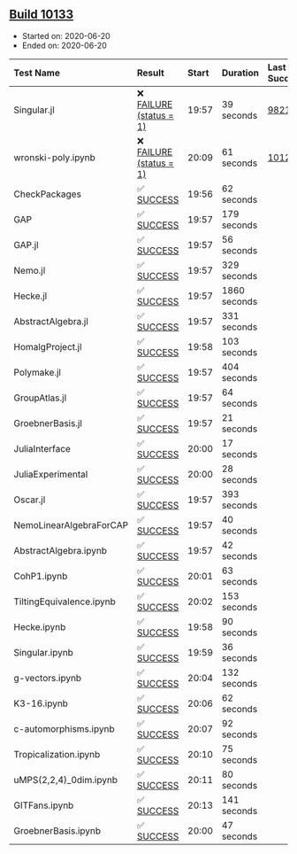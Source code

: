 ## [Build 10133](https://oscarci.mathematik.uni-kl.de/job/oscar/10133/)

* Started on: 2020-06-20
* Ended on: 2020-06-20

| Test Name    | Result | Start | Duration | Last Success | First Failure |
|:-------------|:-------|:------|:---------|:-------------|:--------------|
| Singular.jl | ❌ [FAILURE (status = 1)](https://oscarci.mathematik.uni-kl.de/job/oscar/10133/artifact/logs/build-10133/Singular.jl.log) | 19:57 | 39 seconds | [9821](https://oscarci.mathematik.uni-kl.de/job/oscar/9821/) | [9822](https://oscarci.mathematik.uni-kl.de/job/oscar/9822/) |
| wronski-poly.ipynb | ❌ [FAILURE (status = 1)](https://oscarci.mathematik.uni-kl.de/job/oscar/10133/artifact/logs/build-10133/wronski-poly.ipynb.log) | 20:09 | 61 seconds | [10124](https://oscarci.mathematik.uni-kl.de/job/oscar/10124/) | [10125](https://oscarci.mathematik.uni-kl.de/job/oscar/10125/) |
| CheckPackages | ✅ [SUCCESS](https://oscarci.mathematik.uni-kl.de/job/oscar/10133/artifact/logs/build-10133/CheckPackages.log) | 19:56 | 62 seconds |  |  |
| GAP | ✅ [SUCCESS](https://oscarci.mathematik.uni-kl.de/job/oscar/10133/artifact/logs/build-10133/GAP.log) | 19:57 | 179 seconds |  |  |
| GAP.jl | ✅ [SUCCESS](https://oscarci.mathematik.uni-kl.de/job/oscar/10133/artifact/logs/build-10133/GAP.jl.log) | 19:57 | 56 seconds |  |  |
| Nemo.jl | ✅ [SUCCESS](https://oscarci.mathematik.uni-kl.de/job/oscar/10133/artifact/logs/build-10133/Nemo.jl.log) | 19:57 | 329 seconds |  |  |
| Hecke.jl | ✅ [SUCCESS](https://oscarci.mathematik.uni-kl.de/job/oscar/10133/artifact/logs/build-10133/Hecke.jl.log) | 19:57 | 1860 seconds |  |  |
| AbstractAlgebra.jl | ✅ [SUCCESS](https://oscarci.mathematik.uni-kl.de/job/oscar/10133/artifact/logs/build-10133/AbstractAlgebra.jl.log) | 19:57 | 331 seconds |  |  |
| HomalgProject.jl | ✅ [SUCCESS](https://oscarci.mathematik.uni-kl.de/job/oscar/10133/artifact/logs/build-10133/HomalgProject.jl.log) | 19:58 | 103 seconds |  |  |
| Polymake.jl | ✅ [SUCCESS](https://oscarci.mathematik.uni-kl.de/job/oscar/10133/artifact/logs/build-10133/Polymake.jl.log) | 19:57 | 404 seconds |  |  |
| GroupAtlas.jl | ✅ [SUCCESS](https://oscarci.mathematik.uni-kl.de/job/oscar/10133/artifact/logs/build-10133/GroupAtlas.jl.log) | 19:57 | 64 seconds |  |  |
| GroebnerBasis.jl | ✅ [SUCCESS](https://oscarci.mathematik.uni-kl.de/job/oscar/10133/artifact/logs/build-10133/GroebnerBasis.jl.log) | 19:57 | 21 seconds |  |  |
| JuliaInterface | ✅ [SUCCESS](https://oscarci.mathematik.uni-kl.de/job/oscar/10133/artifact/logs/build-10133/JuliaInterface.log) | 20:00 | 17 seconds |  |  |
| JuliaExperimental | ✅ [SUCCESS](https://oscarci.mathematik.uni-kl.de/job/oscar/10133/artifact/logs/build-10133/JuliaExperimental.log) | 20:00 | 28 seconds |  |  |
| Oscar.jl | ✅ [SUCCESS](https://oscarci.mathematik.uni-kl.de/job/oscar/10133/artifact/logs/build-10133/Oscar.jl.log) | 19:57 | 393 seconds |  |  |
| NemoLinearAlgebraForCAP | ✅ [SUCCESS](https://oscarci.mathematik.uni-kl.de/job/oscar/10133/artifact/logs/build-10133/NemoLinearAlgebraForCAP.log) | 19:57 | 40 seconds |  |  |
| AbstractAlgebra.ipynb | ✅ [SUCCESS](https://oscarci.mathematik.uni-kl.de/job/oscar/10133/artifact/logs/build-10133/AbstractAlgebra.ipynb.log) | 19:57 | 42 seconds |  |  |
| CohP1.ipynb | ✅ [SUCCESS](https://oscarci.mathematik.uni-kl.de/job/oscar/10133/artifact/logs/build-10133/CohP1.ipynb.log) | 20:01 | 63 seconds |  |  |
| TiltingEquivalence.ipynb | ✅ [SUCCESS](https://oscarci.mathematik.uni-kl.de/job/oscar/10133/artifact/logs/build-10133/TiltingEquivalence.ipynb.log) | 20:02 | 153 seconds |  |  |
| Hecke.ipynb | ✅ [SUCCESS](https://oscarci.mathematik.uni-kl.de/job/oscar/10133/artifact/logs/build-10133/Hecke.ipynb.log) | 19:58 | 90 seconds |  |  |
| Singular.ipynb | ✅ [SUCCESS](https://oscarci.mathematik.uni-kl.de/job/oscar/10133/artifact/logs/build-10133/Singular.ipynb.log) | 19:59 | 36 seconds |  |  |
| g-vectors.ipynb | ✅ [SUCCESS](https://oscarci.mathematik.uni-kl.de/job/oscar/10133/artifact/logs/build-10133/g-vectors.ipynb.log) | 20:04 | 132 seconds |  |  |
| K3-16.ipynb | ✅ [SUCCESS](https://oscarci.mathematik.uni-kl.de/job/oscar/10133/artifact/logs/build-10133/K3-16.ipynb.log) | 20:06 | 62 seconds |  |  |
| c-automorphisms.ipynb | ✅ [SUCCESS](https://oscarci.mathematik.uni-kl.de/job/oscar/10133/artifact/logs/build-10133/c-automorphisms.ipynb.log) | 20:07 | 92 seconds |  |  |
| Tropicalization.ipynb | ✅ [SUCCESS](https://oscarci.mathematik.uni-kl.de/job/oscar/10133/artifact/logs/build-10133/Tropicalization.ipynb.log) | 20:10 | 75 seconds |  |  |
| uMPS(2,2,4)_0dim.ipynb | ✅ [SUCCESS](https://oscarci.mathematik.uni-kl.de/job/oscar/10133/artifact/logs/build-10133/uMPS-2-2-4-_0dim.ipynb.log) | 20:11 | 80 seconds |  |  |
| GITFans.ipynb | ✅ [SUCCESS](https://oscarci.mathematik.uni-kl.de/job/oscar/10133/artifact/logs/build-10133/GITFans.ipynb.log) | 20:13 | 141 seconds |  |  |
| GroebnerBasis.ipynb | ✅ [SUCCESS](https://oscarci.mathematik.uni-kl.de/job/oscar/10133/artifact/logs/build-10133/GroebnerBasis.ipynb.log) | 20:00 | 47 seconds |  |  |
